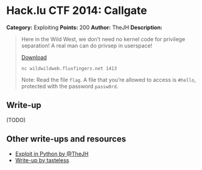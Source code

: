 # Hack.lu CTF 2014: Callgate

**Category:** Exploiting
**Points:** 200
**Author:** TheJH
**Description:**

> Here in the Wild West, we don’t need no kernel code for privilege separation! A real man can do privsep in userspace!
>
> [Download](callgate_67eeae9035af9e1ce66a973a7d8184fd)
>
> `nc wildwildweb.fluxfingers.net 1413`
>
> Note: Read the file `flag`. A file that you’re allowed to access is `#hello`, protected with the password `passw0rd`.

## Write-up

(TODO)

## Other write-ups and resources

* [Exploit in Python by @TheJH](thejh_exploit.py)
* [Write-up by tasteless](http://tasteless.se/2014/10/hack-lu-ctf-2014-callgate/)
